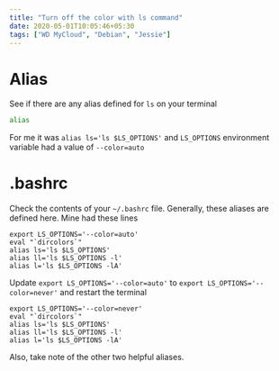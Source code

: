 ```yaml
---
title: "Turn off the color with ls command"
date: 2020-05-01T10:05:46+05:30
tags: ["WD MyCloud", "Debian", "Jessie"]
---
```


# Alias
See if there are any alias defined for `ls` on your terminal

```bash
alias
```

For me it was `alias ls='ls $LS_OPTIONS'` and `LS_OPTIONS` environment variable had a value of `--color=auto`

# .bashrc
Check the contents of your `~/.bashrc` file. Generally, these aliases are defined here. Mine had these lines

```
export LS_OPTIONS='--color=auto'
eval "`dircolors`"
alias ls='ls $LS_OPTIONS'
alias ll='ls $LS_OPTIONS -l'
alias l='ls $LS_OPTIONS -lA'
```

Update `export LS_OPTIONS='--color=auto'` to `export LS_OPTIONS='--color=never'` and restart the terminal

```
export LS_OPTIONS='--color=never'
eval "`dircolors`"
alias ls='ls $LS_OPTIONS'
alias ll='ls $LS_OPTIONS -l'
alias l='ls $LS_OPTIONS -lA'
```

Also, take note of the other two helpful aliases.